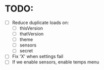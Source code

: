# TODO:

- [ ] Reduce duplicate loads on:
    - [ ] thisVersion
    - [ ] thatVersion
    - [ ] theme
    - [ ] sensors
    - [ ] secret
- [ ] Fix 'X' when settings fail
- [ ] If we enable sensors, enable temps menu
